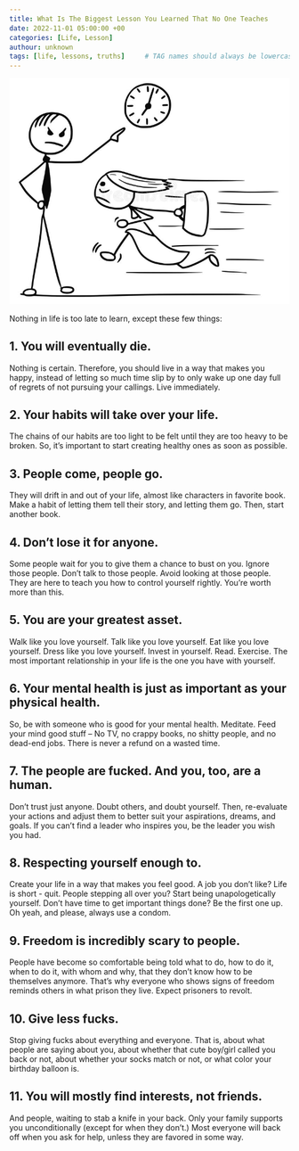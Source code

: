 ```yaml
---
title: What Is The Biggest Lesson You Learned That No One Teaches
date: 2022-11-01 05:00:00 +00
categories: [Life, Lesson]
authour: unknown
tags: [life, lessons, truths]     # TAG names should always be lowercase
---
```


![too late](/assets/img/too-late.jpg)

Nothing in life is too late to learn, except these few things:

## 1. You will eventually die.

Nothing is certain. Therefore, you should live in a way that makes you happy, instead of letting so much time slip by to only wake up one day full of regrets of not pursuing your callings. Live immediately.

## 2. Your habits will take over your life.

The chains of our habits are too light to be felt until they are too heavy to be broken. So, it’s important to start creating healthy ones as soon as possible.

## 3. People come, people go. 

They will drift in and out of your life, almost like characters in favorite book. Make a habit of letting them tell their story, and letting them go. Then, start another book.

## 4. Don’t lose it for anyone.

Some people wait for you to give them a chance to bust on you. Ignore those people. Don’t talk to those people. Avoid looking at those people. They are here to teach you how to control yourself rightly. You’re worth more than this.

## 5. You are your greatest asset.

Walk like you love yourself. Talk like you love yourself. Eat like you love yourself. Dress like you love yourself. Invest in yourself. Read. Exercise. The most important relationship in your life is the one you have with yourself.

## 6. Your mental health is just as important as your physical health.

So, be with someone who is good for your mental health. Meditate. Feed your mind good stuff – No TV, no crappy books, no shitty people, and no dead-end jobs. There is never a refund on a wasted time.

## 7. The people are fucked. And you, too, are a human.

Don’t trust just anyone. Doubt others, and doubt yourself. Then, re-evaluate your actions and adjust them to better suit your aspirations, dreams, and goals. If you can’t find a leader who inspires you, be the leader you wish you had.

## 8. Respecting yourself enough to.

Create your life in a way that makes you feel good. A job you don’t like? Life is short - quit. People stepping all over you? Start being unapologetically yourself. Don’t have time to get important things done? Be the first one up. Oh yeah, and please, always use a condom.

## 9. Freedom is incredibly scary to people.

People have become so comfortable being told what to do, how to do it, when to do it, with whom and why, that they don’t know how to be themselves anymore. That’s why everyone who shows signs of freedom reminds others in what prison they live. Expect prisoners to revolt.

## 10. Give less fucks.

Stop giving fucks about everything and everyone. That is, about what people are saying about you, about whether that cute boy/girl called you back or not, about whether your socks match or not, or what color your birthday balloon is.

## 11. You will mostly find interests, not friends.

And people, waiting to stab a knife in your back. Only your family supports you unconditionally (except for when they don’t.) Most everyone will back off when you ask for help, unless they are favored in some way.